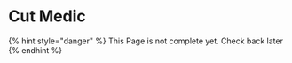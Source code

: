 # Cut Medic

{% hint style="danger" %}
This Page is not complete yet. Check back later
{% endhint %}

